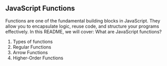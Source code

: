## JavaScript Functions
Functions are one of the fundamental building blocks in JavaScript. They allow you to encapsulate logic, reuse code, and structure your programs effectively. In this README, we will cover:
What are JavaScript functions?
1. Types of functions
2. Regular Functions 
3. Arrow Functions
4. Higher-Order Functions